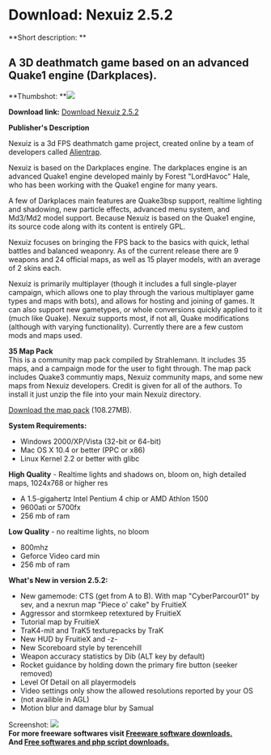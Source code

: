 # Download: Nexuiz 2.5.2

**Short description: **

## A 3D deathmatch game based on an advanced Quake1 engine (Darkplaces).

  
**Thumbshot: **![](http://www.freewarefiles.com/screenshot/nexuiz2_md.jpg)   
  
**Download link:** [Download Nexuiz 2.5.2](http://freesoftwares.boysofts.com/Nexuiz_program_22213.html)  
  

**Publisher's Description**  
  

Nexuiz is a 3d FPS deathmatch game project, created online by a team of
developers called [Alientrap](http://www.alientrap.org/).

Nexuiz is based on the Darkplaces engine. The darkplaces engine is an advanced
Quake1 engine developed mainly by Forest "LordHavoc" Hale, who has been
working with the Quake1 engine for many years.

A few of Darkplaces main features are Quake3bsp support, realtime lighting and
shadowing, new particle effects, advanced menu system, and Md3/Md2 model
support. Because Nexuiz is based on the Quake1 engine, its source code along
with its content is entirely GPL.

Nexuiz focuses on bringing the FPS back to the basics with quick, lethal
battles and balanced weaponry. As of the current release there are 9 weapons
and 24 official maps, as well as 15 player models, with an average of 2 skins
each.

Nexuiz is primarily multiplayer (though it includes a full single-player
campaign, which allows one to play through the various multiplayer game types
and maps with bots), and allows for hosting and joining of games. It can also
support new gametypes, or whole conversions quickly applied to it (much like
Quake). Nexuiz supports most, if not all, Quake modifications (although with
varying functionality). Currently there are a few custom mods and maps used.

**35 Map Pack**  
This is a community map pack compiled by Strahlemann. It includes 35 maps, and
a campaign mode for the user to fight through. The map pack includes Quake3
communtiy maps, Nexuiz community maps, and some new maps from Nexuiz
developers. Credit is given for all of the authors. To install it just unzip
the file into your main Nexuiz directory.

[Download the map
pack](http://downloads.sourceforge.net/nexuiz/nexmappack_r2.zip) (108.27MB).

**System Requirements:**

  * Windows 2000/XP/Vista (32-bit or 64-bit) 
  * Mac OS X 10.4 or better (PPC or x86) 
  * Linux Kernel 2.2 or better with glibc 

**High Quality** \- Realtime lights and shadows on, bloom on, high detailed maps, 1024x768 or higher res

  * A 1.5-gigahertz Intel Pentium 4 chip or AMD Athlon 1500 
  * 9600ati or 5700fx 
  * 256 mb of ram 

**Low Quality** \- no realtime lights, no bloom

  * 800mhz 
  * Geforce Video card min 
  * 256 mb of ram 

**What's New in version 2.5.2:**

  * New gamemode: CTS (get from A to B). With map "CyberParcour01" by sev, and a nexrun map "Piece o' cake" by FruitieX 
  * Aggressor and stormkeep retextured by FruitieX 
  * Tutorial map by FruitieX 
  * TraK4-mit and TraK5 texturepacks by TraK 
  * New HUD by FruitieX and -z- 
  * New Scoreboard style by terencehill 
  * Weapon accuracy statistics by Dib (ALT key by default) 
  * Rocket guidance by holding down the primary fire button (seeker removed) 
  * Level Of Detail on all playermodels 
  * Video settings only show the allowed resolutions reported by your OS 
  * (not availible in AGL) 
  * Motion blur and damage blur by Samual 

  
  
Screenshot: ![](http://www.freewarefiles.com/screenshot/nexuiz2.jpg)  
**For more freeware softwares visit [Freeware software downloads.](http://freesoftwares.boysofts.com/)**   
**And [Free softwares and php script downloads.](http://www.boysofts.com/)**

